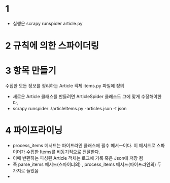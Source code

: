 # 1
- 실행은 scrapy runspider article.py

# 2 규칙에 의한 스파이더링

# 3 항목 만들기
수집한 모든 정보를 정리하는 Article 객체
items.py 파일에 정의 
- 새로운 Article 클래스를 만들려면 ArticleSpider 클래스도 그에 맞게 수정해야한다.
- scrapy runspider .\articleItems.py -articles.json -t json


# 4 파이프라이닝 
- process_items 메서드는 파이프라인 클래스에 필수 메서ㅡ이다. 이 메서드로 스파이더가 수집한 Items를 비동기적으로 전달한다.
- 이때 반환하는 파싱된 Article 객체는 로그에 기록 혹은 Json에 저장 됨
- 즉 parse_items 메서드(스파이더의) , process_items 메서드(파이프라인의) 두가지로 늘었음
- 